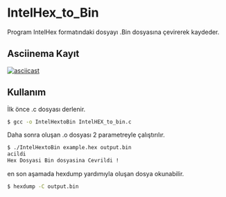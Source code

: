 # IntelHex_to_Bin

Program IntelHex formatındaki dosyayı .Bin dosyasına çevirerek kaydeder.

## Asciinema Kayıt

[![asciicast](https://asciinema.org/a/DlxgERwFdLkRPSzM5ugNzfX8k.svg)](https://asciinema.org/a/DlxgERwFdLkRPSzM5ugNzfX8k)

## Kullanım

İlk önce .c dosyası derlenir.

```bash
$ gcc -o IntelHextoBin IntelHEX_to_bin.c
```
Daha sonra oluşan .o dosyası 2 parametreyle çalıştırılır.

```bash
$ ./IntelHextoBin example.hex output.bin 
acildi
Hex Dosyasi Bin dosyasina Cevrildi !
```

en son aşamada hexdump yardımıyla oluşan dosya okunabilir.

```bash
$ hexdump -C output.bin 
```
